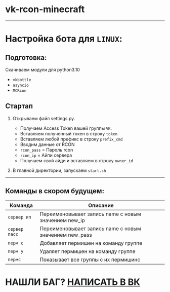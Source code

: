 # vk-rcon-minecraft
***
# Настройка бота для `LINUX`:
## Подготовка:
Скачиваем модули для python3.10 
- `vkbottle`
- `asyncio` 
- `MCRcon`

## Стартап
1. Открываем файл settings.py.
   - Получаем Access Token вашей группы `VK`.
   - Вставляем полученный токен в строку `token`.
   - Вставляем любой префикс в строку `prefix_cmd`
   - Вводим данные от RCON
   - `rcon_pass` = Пароль rcon
   - `rcon_ip` = Айпи сервера
   - Получаем свой айди и вставляем в строку `owner_id`

2. В главной директории, запускаем `start.sh`
***

## Команды в скором будущем:
| Команда | Описание |
| --- | --- |
| `сервер ип` | Переименовывает запись name с новым значением new_ip |
| `сервер пасс` | Переименовывает запись name с новым значением new_pass |
| `перм с` | Добавляет пермишен на команду группе |
| `перм у` | Удаляет пермишен на команду группе |
| `пермс` | Показывает все группы с их пермишинс |
# НАШЛИ БАГ? [НАПИСАТЬ В ВК](https://vk.me/fixees)

